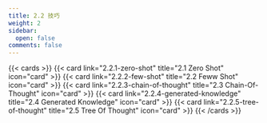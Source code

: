 ```yaml
---
title: 2.2 技巧
weight: 2
sidebar:
  open: false
comments: false
---
```



{{< cards >}}
  {{< card link="2.2.1-zero-shot" title="2.1 Zero Shot" icon="card" >}}
  {{< card link="2.2.2-few-shot" title="2.2 Feww Shot" icon="card" >}}
  {{< card link="2.2.3-chain-of-thought" title="2.3 Chain-Of-Thought" icon="card" >}}
  {{< card link="2.2.4-generated-knowledge" title="2.4 Generated Knowledge" icon="card" >}}
  {{< card link="2.2.5-tree-of-thought" title="2.5 Tree Of Thought" icon="card" >}}
{{< /cards >}}